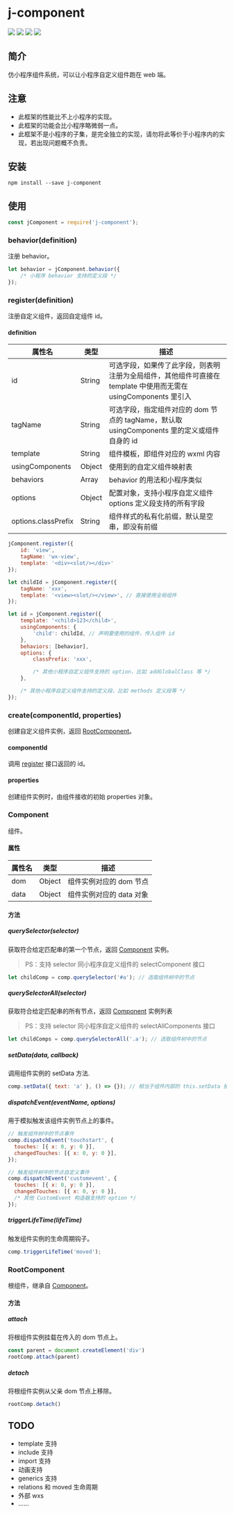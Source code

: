 # j-component

[![](https://img.shields.io/npm/v/j-component.svg?style=flat)](https://www.npmjs.org/package/j-component)
[![](https://img.shields.io/travis/JuneAndGreen/j-component.svg)](https://github.com/JuneAndGreen/j-component)
[![](https://img.shields.io/npm/l/j-component.svg)](https://github.com/JuneAndGreen/j-component)
[![](https://img.shields.io/coveralls/github/JuneAndGreen/j-component.svg)](https://github.com/JuneAndGreen/j-component)

## 简介

仿小程序组件系统，可以让小程序自定义组件跑在 web 端。

## 注意

* 此框架的性能比不上小程序的实现。
* 此框架的功能会比小程序略微弱一点。
* 此框架不是小程序的子集，是完全独立的实现，请勿将此等价于小程序内的实现，若出现问题概不负责。

## 安装

```
npm install --save j-component
```

## 使用

```js
const jComponent = require('j-component');
```

### behavior(definition)

注册 behavior。

```js
let behavior = jComponent.behavior({
    /* 小程序 behavior 支持的定义段 */
});
```

### register(definition)

注册自定义组件，返回自定组件 id。

#### definition

| 属性名 | 类型 | 描述 |
|---|---|---|
| id | String | 可选字段，如果传了此字段，则表明注册为全局组件，其他组件可直接在 template 中使用而无需在 usingComponents 里引入 |
| tagName | String | 可选字段，指定组件对应的 dom 节点的 tagName，默认取 usingComponents 里的定义或组件自身的 id |
| template | String | 组件模板，即组件对应的 wxml 内容 |
| usingComponents | Object | 使用到的自定义组件映射表 |
| behaviors | Array<Behavior> | behavior 的用法和小程序类似 |
| options | Object | 配置对象，支持小程序自定义组件 options 定义段支持的所有字段 |
| options.classPrefix | String | 组件样式的私有化前缀，默认是空串，即没有前缀 |

``` js
jComponent.register({
    id: 'view',
    tagName: 'wx-view',
    template: '<div><slot/></div>'
}); 

let childId = jComponent.register({
    tagName: 'xxx',
    template: '<view><slot/></view>', // 直接使用全局组件
});

let id = jComponent.register({
    template: '<child>123</child>',
    usingComponents: {
        'child': childId, // 声明要使用的组件，传入组件 id
    },
    behaviors: [behavior],
    options: {
        classPrefix: 'xxx',

        /* 其他小程序自定义组件支持的 option，比如 addGlobalClass 等 */
    },

    /* 其他小程序自定义组件支持的定义段，比如 methods 定义段等 */
});
```

### create(componentId, properties)

创建自定义组件实例，返回 [RootComponent](#rootcomponent)。

#### componentId

调用 [register](#registerdefinition) 接口返回的 id。

#### properties

创建组件实例时，由组件接收的初始 properties 对象。

### Component

组件。

#### 属性

| 属性名 | 类型 | 描述 |
|---|---|---|
| dom | Object | 组件实例对应的 dom 节点 |
| data | Object | 组件实例对应的 data 对象 |

#### 方法

##### querySelector(selector)

获取符合给定匹配串的第一个节点，返回 [Component](#component) 实例。

> PS：支持 selector 同小程序自定义组件的 selectComponent 接口

```js
let childComp = comp.querySelector('#a'); // 选取组件树中的节点
```

##### querySelectorAll(selector)

获取符合给定匹配串的所有节点，返回 [Component](#component) 实例列表

> PS：支持 selector 同小程序自定义组件的 selectAllComponents 接口

```js
let childComps = comp.querySelectorAll('.a'); // 选取组件树中的节点
```

##### setData(data, callback)

调用组件实例的 setData 方法.

```js
comp.setData({ text: 'a' }, () => {}); // 相当于组件内部的 this.setData 接口
```

##### dispatchEvent(eventName, options)

用于模拟触发该组件实例节点上的事件。

```js
// 触发组件树中的节点事件
comp.dispatchEvent('touchstart', {
  touches: [{ x: 0, y: 0 }],
  changedTouches: [{ x: 0, y: 0 }],
});

// 触发组件树中的节点自定义事件
comp.dispatchEvent('customevent', {
  touches: [{ x: 0, y: 0 }],
  changedTouches: [{ x: 0, y: 0 }],
  /* 其他 CustomEvent 构造器支持的 option */
});
```

##### triggerLifeTime(lifeTime)

触发组件实例的生命周期钩子。

```js
comp.triggerLifeTime('moved');
```

### RootComponent

根组件，继承自 [Component](#component)。

#### 方法

##### attach

将根组件实例挂载在传入的 dom 节点上。

```js
const parent = document.createElement('div')
rootComp.attach(parent)
```

##### detach

将根组件实例从父亲 dom 节点上移除。

```js
rootComp.detach()
```

## TODO

* template 支持
* include 支持
* import 支持
* 动画支持
* generics 支持
* relations 和 moved 生命周期
* 外部 wxs
* ......
